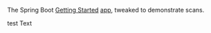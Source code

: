 The Spring Boot [Getting Started](https://spring.io/guides/gs/spring-boot/) [app](https://github.com/spring-guides/gs-spring-boot), tweaked to demonstrate scans.

test Text
